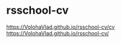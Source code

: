 # rsschool-cv

https://VolohaVlad.github.io/rsschool-cv/cv
https://VolohaVlad.github.io/rsschool-cv/